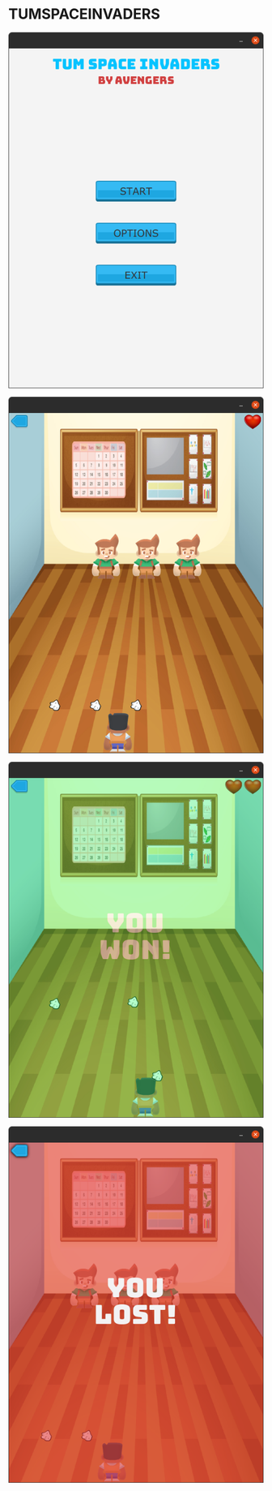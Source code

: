 # TUMSPACEINVADERS


![alt text](https://github.com/4MIR2000/TUMSPACEINVADERS/blob/pictures/pictures/Screenshot%20from%202020-08-11%2011-52-10.png?raw=true)

![alt text](https://github.com/4MIR2000/TUMSPACEINVADERS/blob/pictures/pictures/Screenshot%20from%202020-08-11%2012-10-46.png?raw=true)

![alt text](https://github.com/4MIR2000/TUMSPACEINVADERS/blob/pictures/pictures/Screenshot%20from%202020-08-11%2011-52-39.png?raw=true)

![alt text](https://github.com/4MIR2000/TUMSPACEINVADERS/blob/pictures/pictures/Screenshot%20from%202020-08-11%2011-52-05.png?raw=true)

